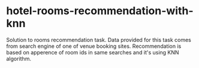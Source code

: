 # hotel-rooms-recommendation-with-knn
Solution to rooms recommendation task. Data provided for this task comes from search engine of one of venue booking sites. Recommendation is based on apperence of room ids in same searches and it's using KNN algorithm.
